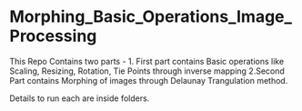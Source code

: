 # Morphing_Basic_Operations_Image_Processing
This Repo Contains two parts - 1. First part contains Basic operations like Scaling, Resizing, Rotation, Tie Points through inverse mapping 2.Second Part contains Morphing of images through Delaunay Trangulation method. 

Details to run each are inside folders.

